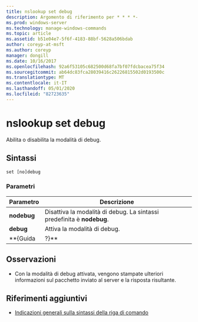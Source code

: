 ```yaml
---
title: nslookup set debug
description: Argomento di riferimento per * * * *-
ms.prod: windows-server
ms.technology: manage-windows-commands
ms.topic: article
ms.assetid: b51e04e7-5f6f-4183-88bf-5628a506bdab
author: coreyp-at-msft
ms.author: coreyp
manager: dongill
ms.date: 10/16/2017
ms.openlocfilehash: 92a6f53105c682500d68fa7bf07fdcbacea75f34
ms.sourcegitcommit: ab64dc83fca28039416c26226815502d0193500c
ms.translationtype: MT
ms.contentlocale: it-IT
ms.lasthandoff: 05/01/2020
ms.locfileid: "82723635"
---
```

# <a name="nslookup-set-debug"></a>nslookup set debug



Abilita o disabilita la modalità di debug.

## <a name="syntax"></a>Sintassi

```
set [no]debug
```

### <a name="parameters"></a>Parametri

|  Parametro  |                         Descrizione                          |
|-------------|--------------------------------------------------------------|
| **nodebug** | Disattiva la modalità di debug. La sintassi predefinita è **nodebug**. |
|  **debug**  |                   Attiva la modalità di debug.                   |
|  \*\*{Guida  |                            ?}\*\*                            |

## <a name="remarks"></a>Osservazioni

-   Con la modalità di debug attivata, vengono stampate ulteriori informazioni sul pacchetto inviato al server e la risposta risultante.

## <a name="additional-references"></a>Riferimenti aggiuntivi

- [Indicazioni generali sulla sintassi della riga di comando](command-line-syntax-key.md)